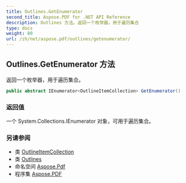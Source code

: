 ```yaml
---
title: Outlines.GetEnumerator
second_title: Aspose.PDF for .NET API Reference
description: Outlines 方法。返回一个枚举器，用于遍历集合
type: docs
weight: 80
url: /zh/net/aspose.pdf/outlines/getenumerator/
---
```

## Outlines.GetEnumerator 方法

返回一个枚举器，用于遍历集合。

```csharp
public abstract IEnumerator<OutlineItemCollection> GetEnumerator()
```

### 返回值

一个 System.Collections.IEnumerator 对象，可用于遍历集合。

### 另请参阅

* 类 [OutlineItemCollection](../../outlineitemcollection/)
* 类 [Outlines](../)
* 命名空间 [Aspose.Pdf](../../../aspose.pdf/)
* 程序集 [Aspose.PDF](../../../)
